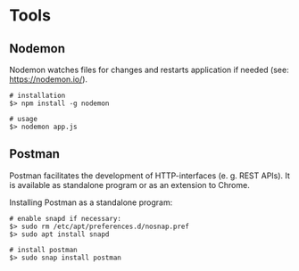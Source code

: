 # Tools

## Nodemon

Nodemon watches files for changes and restarts application if needed (see: https://nodemon.io/).

```
# installation
$> npm install -g nodemon

# usage
$> nodemon app.js
```

## Postman

Postman facilitates the development of HTTP-interfaces (e. g. REST APIs). It is available as standalone program or as an extension to Chrome.

Installing Postman as a standalone program:

```
# enable snapd if necessary:
$> sudo rm /etc/apt/preferences.d/nosnap.pref
$> sudo apt install snapd

# install postman
$> sudo snap install postman
```
